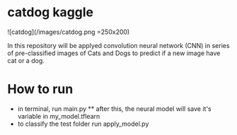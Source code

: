 # catdog kaggle

![catdog](/images/catdog.png =250x200)


  In this repository  will be applyed convolution neural network (CNN) in series of
pre-classified images of Cats and Dogs to predict if a new image have cat or a dog.

# How to run
  * in terminal, run main.py
  ** after this, the neural model will save it's variable in my_model.tflearn
  * to classify the test folder run apply_model.py
